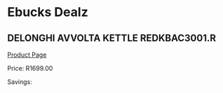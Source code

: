 
# Ebucks Dealz
## DELONGHI AVVOLTA KETTLE REDKBAC3001.R
[Product Page](https://www.ebucks.com/web/shop/productSelected.do?prodId=1149063751&catId=704985963)

Price: R1699.00

Savings: 


	